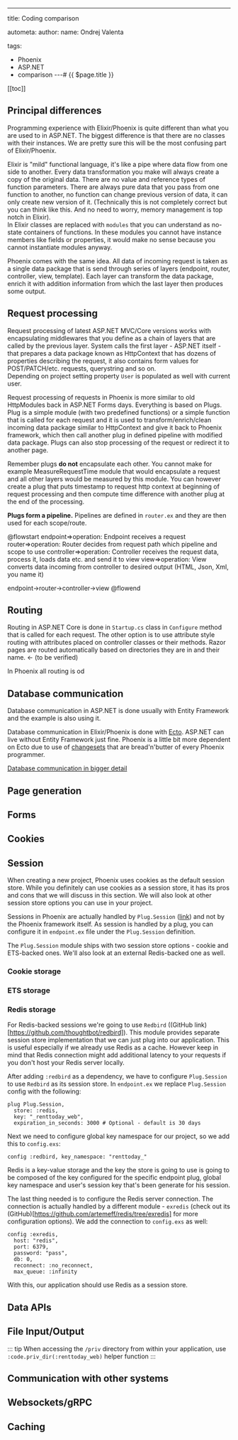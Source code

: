 ---
title: Coding comparison

autometa:
  author:
    name: Ondrej Valenta

tags:
  - Phoenix
  - ASP.NET
  - comparison
---# {{ $page.title }}

[[toc]]

## Principal differences

Programming experience with Elixir/Phoenix is quite different than what you are used to in ASP.NET. The biggest difference is that there are no classes with their instances. We are pretty sure this will be the most confusing part of Elixir/Phoenix.

Elixir is "mild" functional language, it's like a pipe where data flow from one side to another. Every data transformation you make will always create a copy of the original data. There are no value and reference types of function parameters. There are always pure data that you pass from one function to another, no function can change previous version of data, it can only create new version of it. (Technically this is not completely correct but you can think like this. And no need to worry, memory management is top notch in Elixir).  
In Elixir classes are replaced with `modules` that you can understand as no-state containers of functions. In these modules you cannot have instance members like fields or properties, it would make no sense because you cannot instantiate modules anyway.

Phoenix comes with the same idea. All data of incoming request is taken as a single data package that is send through series of layers (endpoint, router, controller, view, template). Each layer can transform the data package, enrich it with addition information from which the last layer then produces some output.

## Request processing

Request processing of latest ASP.NET MVC/Core versions works with encapsulating middlewares that you define as a chain of layers that are called by the previous layer. System calls the first layer - ASP.NET itself - that prepares a data package known as HttpContext that has dozens of properties describing the request, it also contains form values for POST/PATCH/etc. requests, querystring and so on.  
Depending on project setting property `User` is populated as well with current user.

Request processing of requests in Phoenix is more similar to old HttpModules back in ASP.NET Forms days. Everything is based on Plugs. Plug is a simple module (with two predefined functions) or a simple function that is called for each request and it is used to transform/enrich/clean incoming data package similar to HttpContext and give it back to Phoenix framework, which then call another plug in defined pipeline with modified data package. Plugs can also stop processing of the request or redirect it to another page.

Remember plugs **do not** encapsulate each other. You cannot make for example MeasureRequestTime module that would encapsulate a request and all other layers would be measured by this module. You can however create a plug that puts timestamp to request http context at beginning of request processing and then compute time difference with another plug at the end of the processing.

**Plugs form a pipeline.** Pipelines are defined in `router.ex` and they are then used for each scope/route.

@flowstart
endpoint=>operation: Endpoint receives a request
router=>operation: Router decides from request path which pipeline and scope to use
controller=>operation: Controller receives the request data, process it, loads data etc. and send it to view
view=>operation: View converts data incoming from controller to desired output (HTML, Json, Xml, you name it)

endpoint->router->controller->view
@flowend

## Routing

Routing in ASP.NET Core is done in `Startup.cs` class in `Configure` method that is called for each request. The other option is to use attribute style routing with attributes placed on controller classes or their methods. Razor pages are routed automatically based on directories they are in and their name. <- (to be verified)

In Phoenix all routing is od

## Database communication

Database communication in ASP.NET is done usually with Entity Framework and the example is also using it.

Database communication in Elixir/Phoenix is done with [Ecto](https://hexdocs.pm/ecto/Ecto.html). ASP.NET can live without Entity Framework just fine. Phoenix is a little bit more dependent on Ecto due to use of [changesets](https://hexdocs.pm/ecto/Ecto.Changeset.html) that are bread'n'butter of every Phoenix programmer.

[Database communication in bigger detail](/coding/database-communication)

## Page generation

## Forms

## Cookies

## Session

When creating a new project, Phoenix uses cookies as the default session store. While you definitely can use cookies as a session store, it has its pros and cons that we will discuss in this section. We will also look at other session store options you can use in your project.

Sessions in Phoenix are actually handled by `Plug.Session` ([link](https://hexdocs.pm/plug/Plug.Session.html)) and not by the Phoenix framework itself. As session is handled by a plug, you can configure it in `endpoint.ex` file under the `Plug.Session` definition.

The `Plug.Session` module ships with two session store options - cookie and ETS-backed ones. We'll also look at an external Redis-backed one as well.

### Cookie storage

### ETS storage

### Redis storage

For Redis-backed sessions we're going to use `Redbird` ((GitHub link)[https://github.com/thoughtbot/redbird]). This module provides separate session store implementation that we can just plug into our application. This is useful especially if we already use Redis as a cache. However keep in mind that Redis connection might add additional latency to your requests if you don't host your Redis server locally.

After adding `:redbird` as a dependency, we have to configure `Plug.Session` to use `Redbird` as its session store. In `endpoint.ex` we replace `Plug.Session` config with the following:

```
plug Plug.Session,
  store: :redis,
  key: "_renttoday_web",
  expiration_in_seconds: 3000 # Optional - default is 30 days
```

Next we need to configure global key namespace for our project, so we add this to `config.exs`:

```
config :redbird, key_namespace: "renttoday_"
```

Redis is a key-value storage and the key the store is going to use is going to be composed of the key configured for the specific endpoint plug, global key namespace and user's session key that's been generate for his session.

The last thing needed is to configure the Redis server connection. The connection is actually handled by a different module - `exredis` (check out its (GitHub)[https://github.com/artemeff/redis/tree/exredis] for more configuration options). We add the connection to `config.exs` as well:

```
config :exredis,
  host: "redis",
  port: 6379,
  password: "pass",
  db: 0,
  reconnect: :no_reconnect,
  max_queue: :infinity
```

With this, our application should use Redis as a session store.

## Data APIs

## File Input/Output

::: tip
When accessing the `/priv` directory from within your application, use `:code.priv_dir(:renttoday_web)` helper function
:::

## Communication with other systems

## Websockets/gRPC

## Caching
